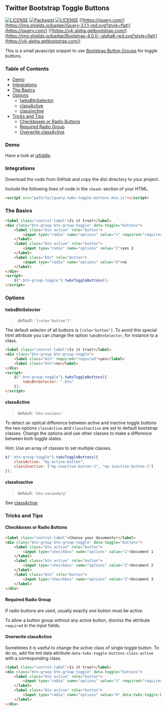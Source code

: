 ## Twitter Bootstrap Toggle Buttons

[![LICENSE](https://img.shields.io/badge/release-0.0.0-blue.svg?style=flat)](https://github.com/prokki/twbs-toggle-buttons/releases/tag/0.0.0)
[![Packagist](https://img.shields.io/badge/Packagist-0.0.0-blue.svg?style=flat)](https://packagist.org/packages/prokki/twbs-toggle-buttons)
[![LICENSE](https://img.shields.io/badge/License-MIT-blue.svg?style=flat)](LICENSE)
[![https://jquery.com/](https://img.shields.io/badge/jQuery-3.1.1-red.svg?style=flat)](https://jquery.com/)
[![https://v4-alpha.getbootstrap.com/](https://img.shields.io/badge/Bootstrap-4.0.0--alpha6-red.svg?style=flat)](https://v4-alpha.getbootstrap.com/)

This is a small javascript snippet to use [Bootstrap Button Groups](https://v4-alpha.getbootstrap.com/components/button-group/) for toggle buttons.

### Table of Contents

* [Demo](#demo)
* [Integrations](#integrations)
* [The Basics](#the-basics)
* [Options](#options)
  * [twbsBtnSelector](#twbsbtnselector)
  * [classActive](#classactive)
  * [classInctive](#classinactive)
* [Tricks and Tips](#tricks-and-tips)
  * [Checkboxes or Radio Buttons](#checkboxes-or-radio-buttons)
  * [Required Radio Group](#required-radio-group)
  * [Overwrite classActive](#overwrite-classactive)

### Demo

Have a look at [jsfiddle](https://jsfiddle.net/ysq84yj6/).

### Integrations

Download the code from GitHub and copy the dist directory to your project.

Include the following lines of code in the `<head>` section of your HTML.

```html
<script src="path/to/jquery.twbs-toggle-buttons.min.js"></script>
```

### The Basics

```html
<label class="control-label">Is it true?</label>
<div class="btn-group btn-group-toggle" data-toggle="buttons">
    <label class="btn active" role="button">
        <input type="radio" name="options" value="1" required="required">yes 1
    </label>
    <label class="btn active" role="button">
        <input type="radio" name="options" value="2">yes 2
    </label>
    <label class="btn" role="button">
        <input type="radio" name="options" value="0">no
    </label>
</div>
<script>
    $(".btn-group-toggle").twbsToggleButtons();
</script>
```

### Options

#### twbsBtnSelector
> default: `'[role="button"]'`

The default selector of all buttons is `[role="button"]`. To avoid this special html attribute you can change the option `twbsBtnSelector`, for instance to a class.

```html
<label class="control-label">Is it true?</label>
<div class="btn-group btn-group-toggle">
    <label class="btn" required="required">yes</label>
    <label class="btn">no</label>
</div>
<script>
    $(".btn-group-toggle").twbsToggleButtons({
        twbsBtnSelector: ".btn"
    });
</script>
```

#### classActive
> default: `'btn-success'`

To detect an optical difference between active and inactive toggle buttons the two options `classActive` and
`classInactive` are set to default bootstrap classes. Change the options and use other classes to make a
difference between both toggle states.

Hint: Use an array of classes to set multiple classes.

```javascript
$(".btn-group-toggle").twbsToggleButtons({
    classActive: "my-active-button",
    classInactive: ["my-inactive-button-1", "my-inactive-button-2"]
});
```

#### classInactive
> default: `'btn-secondary'`

See [classActive](#classActive)


### Tricks and Tips

#### Checkboxes or Radio Buttons

```html
<label class="control-label">Choose your documents!</label>
<div class="btn-group btn-group-toggle" data-toggle="buttons">
    <label class="btn active" role="button">
        <input type="checckbox" name="options" value="1">Document 1
    </label>
    <label class="btn active" role="button">
        <input type="checckbox" name="options" value="2">Document 2
    </label>
    <label class="btn" role="button">
        <input type="checckbox" name="options" value="3">Document 3
    </label>
</div>
```

#### Required Radio Group

If radio buttons are used, usually exactly one button must be active.

To allow a button group without any active button, dismiss the attribute `required` in the input fields.

#### Overwrite classActive

Sometimes it is useful to change the active class of single toggle button. To do so, add the tml data attribute `data-twbs-toggle-buttons-class-active`
with a corresponding class.

```html
<label class="control-label">Is it true?</label>
<div class="btn-group btn-group-toggle" data-toggle="buttons">
    <label class="btn active" role="button">
        <input type="radio" name="options" value="1" required="required">yes
    </label>
    <label class="btn active" role="button">
        <input type="radio" name="options" value="0" data-twbs-toggle-buttons-class-active="btn-danger">no
    </label>
</div>
```